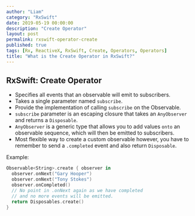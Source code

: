 ```yaml
---
author: "Liam"
category: "RxSwift"
date: 2019-05-19 00:00:00
description: "Create Operator"
layout: post
permalink: rxswift-operator-create
published: true
tags: [Rx, ReactiveX, RxSwift, Create, Operators, Operators]
title: "What is the Create Operator in RxSwift?"
---
```


## RxSwift: Create Operator

- Specifies all events that an observable will emit to subscribers.
- Takes a single parameter named `subscribe`.
- Provide the implementation of calling `subscribe` on the Observable.
- `subscribe` parameter is an escaping closure that takes an `AnyObserver` and returns a `Disposable`.
- `AnyObserver` is a generic type that allows you to add values `onto` an observable sequence, which will then be emitted to subscribers.
- Most flexible way to create a custom observable however, you have to remember to send a `.completed` event and also return `Disposable`.

Example:

```swift
Observable<String>.create { observer in
  observer.onNext("Gary Hooper")
  observer.onNext("Tony Stokes")
  observer.onCompleted()
  // No point in .onNext again as we have completed
  // and no more events will be emitted.
  return Disposables.create()
}
```
